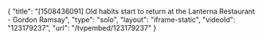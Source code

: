 {
    "title": "[1508436091] Old habits start to return at the Lanterna Restaurant - Gordon Ramsay",
    "type": "solo",
    "layout": "iframe-static",
    "videoId": "123179237",
    "url": "\/tvpembed\/123179237"
}